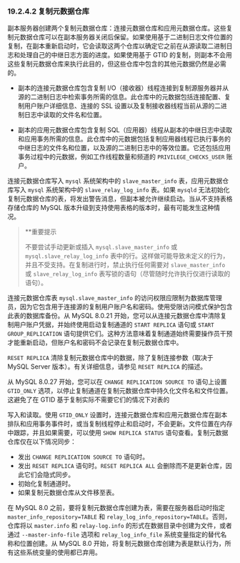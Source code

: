 ### 19.2.4.2 复制元数据仓库

副本服务器创建两个复制元数据仓库：连接元数据仓库和应用元数据仓库。这些复制元数据仓库可以在副本服务器关闭后保留。如果使用基于二进制日志文件位置的复制，在副本重新启动时，它会读取这两个仓库以确定它之前在从源读取二进制日志和处理自己的中继日志方面的进度。如果使用基于 GTID 的复制，则副本不会用这些复制元数据仓库来执行此目的，但这些仓库中包含的其他元数据仍然是必需的。

- 副本的连接元数据仓库包含复制 I/O（接收器）线程连接到复制源服务器并从源的二进制日志中检索事务所需的信息。此仓库中的元数据包括连接配置、复制用户账户详细信息、连接的 SSL 设置以及复制接收器线程当前从源的二进制日志中读取的文件名和位置。


- 副本的应用元数据仓库包含复制 SQL（应用器）线程从副本的中继日志中读取和应用事务所需的信息。此仓库中的元数据包括复制应用器线程已执行事务的中继日志的文件名和位置，以及源的二进制日志中的等效位置。它还包括应用事务过程中的元数据，例如工作线程数量和频道的 `PRIVILEGE_CHECKS_USER` 账户。


连接元数据仓库写入 `mysql` 系统架构中的 `slave_master_info` 表，应用元数据仓库写入 `mysql` 系统架构中的 `slave_relay_log_info` 表。如果 `mysqld` 无法初始化复制元数据仓库的表，将发出警告消息，但副本被允许继续启动。当从不支持表格存储仓库的 MySQL 版本升级到支持使用表格的版本时，最有可能发生这种情况。

> **重要提示
>
> 不要尝试手动更新或插入 `mysql.slave_master_info` 或 `mysql.slave_relay_log_info` 表中的行。这样做可能导致未定义的行为，并且不受支持。在复制进行时，禁止执行任何需要对 `slave_master_info` 或 `slave_relay_log_info` 表写锁的语句（尽管随时允许执行仅进行读取的语句）。

连接元数据仓库表 `mysql.slave_master_info` 的访问权限应限制为数据库管理员，因为它包含用于连接源的复制用户账户名和密码。使用受限访问模式保护包含此表的数据库备份。从 MySQL 8.0.21 开始，您可以从连接元数据仓库中清除复制用户账户凭据，并始终使用启动复制通道的 `START REPLICA` 语句或 `START GROUP_REPLICATION` 语句提供它们。这种方法意味着复制通道始终需要操作员干预才能重新启动，但账户名和密码不会记录在复制元数据仓库中。

`RESET REPLICA` 清除复制元数据仓库中的数据，除了复制连接参数（取决于 MySQL Server 版本）。有关详细信息，请参见 `RESET REPLICA` 的描述。

从 MySQL 8.0.27 开始，您可以在 `CHANGE REPLICATION SOURCE TO` 语句上设置 `GTID_ONLY` 选项，以停止复制通道在复制元数据仓库中持久化文件名和文件位置。这避免了在 GTID 基于复制实际不需要它们的情况下对表的

写入和读取。使用 `GTID_ONLY` 设置时，连接元数据仓库和应用元数据仓库在副本排队和应用事务事件时，或当复制线程停止和启动时，不会更新。文件位置在内存中跟踪，并且如果需要，可以使用 `SHOW REPLICA STATUS` 语句查看。复制元数据仓库仅在以下情况同步：

- 发出 `CHANGE REPLICATION SOURCE TO` 语句时。
- 发出 `RESET REPLICA` 语句时。`RESET REPLICA ALL` 会删除而不是更新仓库，因此它们会隐式同步。
- 初始化复制通道时。
- 如果复制元数据仓库从文件移至表。

在 MySQL 8.0 之前，要将复制元数据仓库创建为表，需要在服务器启动时指定 `master_info_repository=TABLE` 和 `relay_log_info_repository=TABLE`。否则，仓库将以 `master.info` 和 `relay-log.info` 的形式在数据目录中创建为文件，或者通过 `--master-info-file` 选项和 `relay_log_info_file` 系统变量指定的替代名称和位置创建。从 MySQL 8.0 开始，将复制元数据仓库创建为表是默认行为，所有这些系统变量的使用都已弃用。